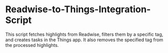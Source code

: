 # Readwise-to-Things-Integration-Script
This script fetches highlights from Readwise, filters them by a specific tag, and creates tasks in the Things app. It also removes the specified tag from the processed highlights.
